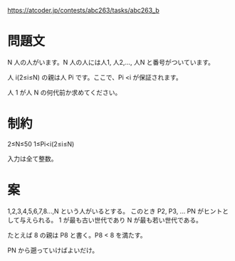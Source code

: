 https://atcoder.jp/contests/abc263/tasks/abc263_b

# 問題文
N 人の人がいます。N 人の人には人1, 人2,…, 人N と番号がついています。

人 i(2≤i≤N) の親は人 Pi です。ここで、Pi <i が保証されます。

人 1 が人 N の何代前か求めてください。

# 制約

2≤N≤50
1≤Pi<i(2≤i≤N)

入力は全て整数。

# 案


1,2,3,4,5,6,7,8...,N という人がいるとする。
このとき P2, P3, ... PN がヒントとして与えられる。
1 が最も古い世代であり N が最も若い世代である。

たとえば 8 の親は P8 と書く。P8 < 8 を満たす。

PN から遡っていけばよいだけ。
